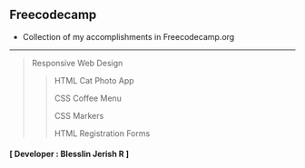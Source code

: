 ## Freecodecamp
- Collection of my accomplishments in Freecodecamp.org
---
> Responsive Web Design
>>HTML Cat Photo App
>>
>>CSS Coffee Menu
>>
>>CSS Markers
>>
>> HTML Registration Forms
>>
<!-- >> Certification Project : Survey Form -->

#### [ Developer : Blesslin Jerish R ]
